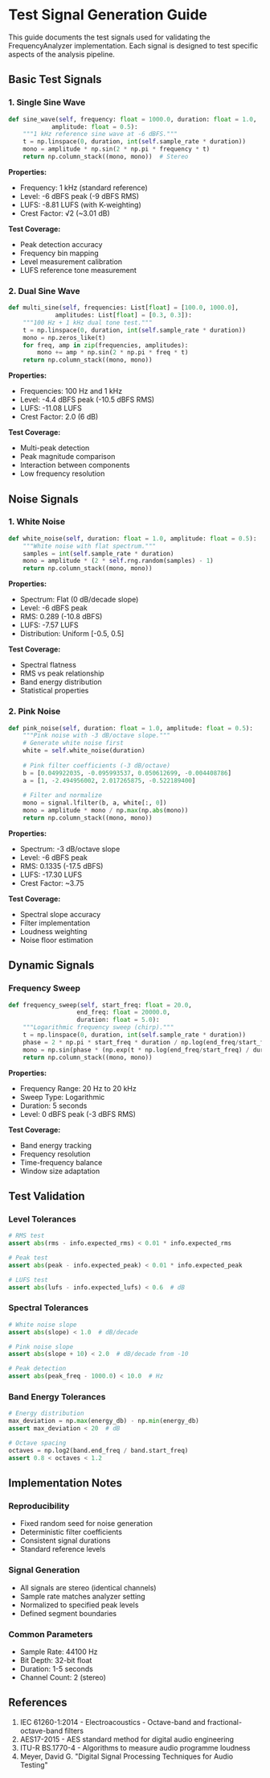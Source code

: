 # Test Signal Generation Guide

This guide documents the test signals used for validating the FrequencyAnalyzer implementation. Each signal is designed to test specific aspects of the analysis pipeline.

## Basic Test Signals

### 1. Single Sine Wave
```python
def sine_wave(self, frequency: float = 1000.0, duration: float = 1.0,
            amplitude: float = 0.5):
    """1 kHz reference sine wave at -6 dBFS."""
    t = np.linspace(0, duration, int(self.sample_rate * duration))
    mono = amplitude * np.sin(2 * np.pi * frequency * t)
    return np.column_stack((mono, mono))  # Stereo
```

**Properties:**
- Frequency: 1 kHz (standard reference)
- Level: -6 dBFS peak (-9 dBFS RMS)
- LUFS: -8.81 LUFS (with K-weighting)
- Crest Factor: √2 (~3.01 dB)

**Test Coverage:**
- Peak detection accuracy
- Frequency bin mapping
- Level measurement calibration
- LUFS reference tone measurement

### 2. Dual Sine Wave
```python
def multi_sine(self, frequencies: List[float] = [100.0, 1000.0],
             amplitudes: List[float] = [0.3, 0.3]):
    """100 Hz + 1 kHz dual tone test."""
    t = np.linspace(0, duration, int(self.sample_rate * duration))
    mono = np.zeros_like(t)
    for freq, amp in zip(frequencies, amplitudes):
        mono += amp * np.sin(2 * np.pi * freq * t)
    return np.column_stack((mono, mono))
```

**Properties:**
- Frequencies: 100 Hz and 1 kHz
- Level: -4.4 dBFS peak (-10.5 dBFS RMS)
- LUFS: -11.08 LUFS
- Crest Factor: 2.0 (6 dB)

**Test Coverage:**
- Multi-peak detection
- Peak magnitude comparison
- Interaction between components
- Low frequency resolution

## Noise Signals

### 1. White Noise
```python
def white_noise(self, duration: float = 1.0, amplitude: float = 0.5):
    """White noise with flat spectrum."""
    samples = int(self.sample_rate * duration)
    mono = amplitude * (2 * self.rng.random(samples) - 1)
    return np.column_stack((mono, mono))
```

**Properties:**
- Spectrum: Flat (0 dB/decade slope)
- Level: -6 dBFS peak
- RMS: 0.289 (-10.8 dBFS)
- LUFS: -7.57 LUFS
- Distribution: Uniform [-0.5, 0.5]

**Test Coverage:**
- Spectral flatness
- RMS vs peak relationship
- Band energy distribution
- Statistical properties

### 2. Pink Noise
```python
def pink_noise(self, duration: float = 1.0, amplitude: float = 0.5):
    """Pink noise with -3 dB/octave slope."""
    # Generate white noise first
    white = self.white_noise(duration)
    
    # Pink filter coefficients (-3 dB/octave)
    b = [0.049922035, -0.095993537, 0.050612699, -0.004408786]
    a = [1, -2.494956002, 2.017265875, -0.522189400]
    
    # Filter and normalize
    mono = signal.lfilter(b, a, white[:, 0])
    mono = amplitude * mono / np.max(np.abs(mono))
    return np.column_stack((mono, mono))
```

**Properties:**
- Spectrum: -3 dB/octave slope
- Level: -6 dBFS peak
- RMS: 0.1335 (-17.5 dBFS)
- LUFS: -17.30 LUFS
- Crest Factor: ~3.75

**Test Coverage:**
- Spectral slope accuracy
- Filter implementation
- Loudness weighting
- Noise floor estimation

## Dynamic Signals

### Frequency Sweep
```python
def frequency_sweep(self, start_freq: float = 20.0,
                   end_freq: float = 20000.0,
                   duration: float = 5.0):
    """Logarithmic frequency sweep (chirp)."""
    t = np.linspace(0, duration, int(self.sample_rate * duration))
    phase = 2 * np.pi * start_freq * duration / np.log(end_freq/start_freq)
    mono = np.sin(phase * (np.exp(t * np.log(end_freq/start_freq) / duration) - 1))
    return np.column_stack((mono, mono))
```

**Properties:**
- Frequency Range: 20 Hz to 20 kHz
- Sweep Type: Logarithmic
- Duration: 5 seconds
- Level: 0 dBFS peak (-3 dBFS RMS)

**Test Coverage:**
- Band energy tracking
- Frequency resolution
- Time-frequency balance
- Window size adaptation

## Test Validation

### Level Tolerances
```python
# RMS test
assert abs(rms - info.expected_rms) < 0.01 * info.expected_rms

# Peak test  
assert abs(peak - info.expected_peak) < 0.01 * info.expected_peak

# LUFS test
assert abs(lufs - info.expected_lufs) < 0.6  # dB
```

### Spectral Tolerances
```python
# White noise slope
assert abs(slope) < 1.0  # dB/decade

# Pink noise slope
assert abs(slope + 10) < 2.0  # dB/decade from -10

# Peak detection
assert abs(peak_freq - 1000.0) < 10.0  # Hz
```

### Band Energy Tolerances
```python
# Energy distribution
max_deviation = np.max(energy_db) - np.min(energy_db)
assert max_deviation < 20  # dB

# Octave spacing
octaves = np.log2(band.end_freq / band.start_freq)
assert 0.8 < octaves < 1.2
```

## Implementation Notes

### Reproducibility
- Fixed random seed for noise generation
- Deterministic filter coefficients
- Consistent signal durations
- Standard reference levels

### Signal Generation
- All signals are stereo (identical channels)
- Sample rate matches analyzer setting
- Normalized to specified peak levels
- Defined segment boundaries

### Common Parameters
- Sample Rate: 44100 Hz
- Bit Depth: 32-bit float
- Duration: 1-5 seconds
- Channel Count: 2 (stereo)

## References

1. IEC 61260-1:2014 - Electroacoustics - Octave-band and fractional-octave-band filters
2. AES17-2015 - AES standard method for digital audio engineering
3. ITU-R BS.1770-4 - Algorithms to measure audio programme loudness
4. Meyer, David G. "Digital Signal Processing Techniques for Audio Testing"